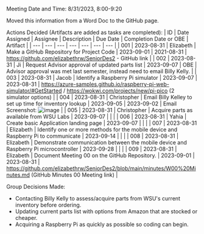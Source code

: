 Meeting Date and Time: 8/31/2023, 8:00-9:20

Moved this information from a Word Doc to the GitHub page.

Actions Decided (Artifacts are added as tasks are completed):
| ID | Date Assigned | Assignee | Description | Due Date | Completion Date or OBE | Artifact |
| --- | --- | --- | --- | --- | --- | --- |
| 001 | 2023-08-31 | Elizabeth | Make a GitHub Repository for Project Code | 2023-09-01 | 2021-08-31 | https://github.com/elizabethrw/SeniorDes2 - GitHub link |
| 002 | 2023-08-31 | Ji | Request Advisor approval of updated parts list | 2023-09-07 | OBE | Advisor approval was met last semester, instead need to email Billy Kelly. |
| 003 | 2023-08-31 | Jacob | Identify a Raspberry Pi simulator | 2023-09-07 | 2023-08-31 | https://azure-samples.github.io/raspberry-pi-web-simulator/#GetStarted / https://wokwi.com/projects/new/pi-pico (2 simulator options) |
| 004 | 2023-08-31 | Christopher | Email Billy Kelley to set up time for inventory lookup | 2023-09-05 | 2023-09-02 | Email Screenshot: ![image](https://github.com/elizabethrw/SeniorDes2/assets/77339445/03dd0ea5-6897-4986-970f-6e054543da88) |
| 005 | 2023-08-31 | Christopher | Acquire parts as available from WSU Labs | 2023-09-07 |  |  |
| 006 | 2023-08-31 | Yahia | Create basic Application landing page | 2023-09-07 |  |  |
| 007 | 2023-08-31 | Elizabeth | Identify one or more methods for the mobile device and Raspberry Pi to communicate | 2023-09-14 |  |  |
| 008 | 2023-08-31 | Elizabeth | Demonstrate communication between the mobile device and Raspberry Pi microcontroller | 2023-09-28 |  |  |
| 009 | 2023-08-31 | Elizabeth | Document Meeting 00 on the GitHub Repository. | 2023-09-01 | 2023-08-31 | https://github.com/elizabethrw/SeniorDes2/blob/main/minutes/W00%20Minutes.md (GitHub Minutes 00 Meeting link) |

Group Decisions Made:
 - Contacting Billy Kelly to assess/acquire parts from WSU's current inventory before ordering.
 - Updating current parts list with options from Amazon that are stocked or cheaper.
 - Acquiring a Raspberry Pi as quickly as possible so coding can begin.
